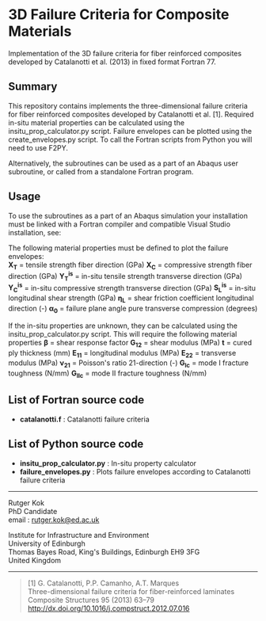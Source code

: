 # 3D Failure Criteria for Composite Materials
Implementation of the 3D failure criteria for fiber reinforced composites developed by Catalanotti et al. (2013) in fixed format Fortran 77.

## Summary
This repository contains implements the three-dimensional failure criteria for fiber reinforced composites developed by Catalanotti et al. [1]. Required in-situ material properties can be calculated using the insitu_prop_calculator.py script. Failure envelopes can be plotted using the create_envelopes.py script. To call the Fortran scripts from Python you will need to use F2PY.

Alternatively, the subroutines can be used as a part of an Abaqus user subroutine, or called from a standalone Fortran program.

## Usage
To use the subroutines as a part of an Abaqus simulation your installation must be linked with a Fortran compiler and compatible Visual Studio installation, see: 

The following material properties must be defined to plot the failure envelopes:   
**X<sub>T</sub>** = tensile strength fiber direction (GPa)
**X<sub>C</sub>** = compressive strength fiber direction (GPa)
**Y<sub>T</sub><sup>is</sup>** =  in-situ tensile strength transverse direction (GPa)
**Y<sub>C</sub><sup>is</sup>** = in-situ compressive strength transverse direction (GPa)
**S<sub>L</sub><sup>is</sup>** = in-situ longitudinal shear strength (GPa)
**η<sub>L</sub>** = shear friction coefficient longitudinal direction (-)
**α<sub>0</sub>** = failure plane angle pure transverse compression (degrees)

If the in-situ properties are unknown, they can be calculated using the insitu_prop_calculator.py script. This will require the following material properties
**β** = shear response factor
**G<sub>12</sub>** = shear modulus (MPa)
**t** = cured ply thickness (mm)
**E<sub>11</sub>** = longitudinal modulus (MPa)
**E<sub>22</sub>** = transverse modulus (MPa)
**ν<sub>21</sub>** =  Poisson's ratio 21-direction (-)
**G<sub>Ic</sub>** = mode I fracture toughness (N/mm)
**G<sub>IIc</sub>** = mode II fracture toughness (N/mm)

## List of Fortran source code
- **catalanotti.f** : Catalanotti failure criteria

## List of Python source code
- **insitu_prop_calculator.py** : In-situ property calculator
- **failure_envelopes.py** : Plots failure envelopes according to Catalanotti failure criteria

***
Rutger Kok  
PhD Candidate  
email : rutger.kok@ed.ac.uk  

Institute for Infrastructure and Environment  
University of Edinburgh    
Thomas Bayes Road, King's Buildings, Edinburgh EH9 3FG   
United Kingdom

***
>[1] G. Catalanotti, P.P. Camanho, A.T. Marques  
>Three-dimensional failure criteria for fiber-reinforced laminates   
>Composite Structures 95 (2013) 63–79  
>http://dx.doi.org/10.1016/j.compstruct.2012.07.016  
